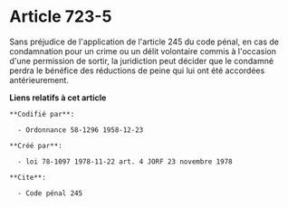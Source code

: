 # Article 723-5

Sans préjudice de l'application de l'article 245 du code pénal, en cas de condamnation pour un crime ou un délit volontaire
commis à l'occasion d'une permission de sortir, la juridiction peut décider que le condamné perdra le bénéfice des réductions
de peine qui lui ont été accordées antérieurement.

**Liens relatifs à cet article**

	**Codifié par**:

	  - Ordonnance 58-1296 1958-12-23

	**Créé par**:

	  - loi 78-1097 1978-11-22 art. 4 JORF 23 novembre 1978

	**Cite**:

	  - Code pénal 245
